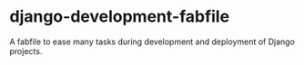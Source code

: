 django-development-fabfile
==========================

A fabfile to ease many tasks during development and deployment of Django projects.